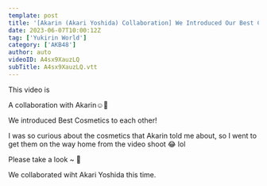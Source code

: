 ```yaml
---
template: post
title: '[Akarin (Akari Yoshida) Collaboration] We Introduced Our Best Cosmetics to Each Other! !'
date: 2023-06-07T10:00:12Z
tag: ['Yukirin World']
category: ['AKB48']
author: auto 
videoID: A4sx9XauzLQ
subTitle: A4sx9XauzLQ.vtt
---
```

This video is

A collaboration with Akarin☺️🫧

We introduced Best Cosmetics to each other!

I was so curious about the cosmetics that Akarin told me about, so I went to get them on the way home from the video shoot 😂 lol

Please take a look ~ 💄

We collaborated wiht Akari Yoshida this time.
